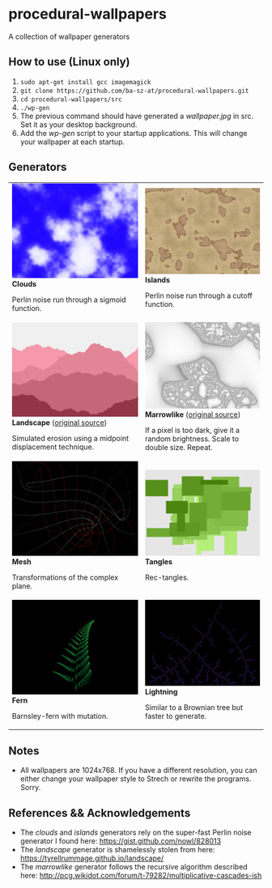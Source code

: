 # procedural-wallpapers
A collection of wallpaper generators

## How to use (Linux only)
1. `sudo apt-get install gcc imagemagick`
1. `git clone https://github.com/ba-sz-at/procedural-wallpapers.git`
1. `cd procedural-wallpapers/src`
1. `./wp-gen`
1. The previous command should have generated a *wallpaper.jpg* in src. Set it as your desktop background.
1. Add the *wp-gen* script to your startup applications. This will change your wallpaper at each startup.

## Generators

<table>
<tr>
	<td>
		<img src="examples/clouds.jpg" width="400">
		<b>Clouds</b>
		<p>Perlin noise run through a sigmoid function.
	</td>
	<td>
		<img src="examples/islands.jpg" width="400">
		<b>Islands</b>
		<p>Perlin noise run through a cutoff function.
	</td>
</tr>
<tr>
	<td>
		<img src="examples/landscape.jpg" width="400">
		<b>Landscape</b> (<a href="https://tyrellrummage.github.io/landscape/">original source</a>)
		<p>Simulated erosion using a midpoint displacement technique.
	</td>
	<td>
		<img src="examples/marrowlike.jpg" width="400">
		<b>Marrowlike</b> (<a href="http://pcg.wikidot.com/forum/t-79282/multiplicative-cascades-ish">original source</a>)
		<p>If a pixel is too dark, give it a random brightness. Scale to double size. Repeat.
	</td>
</tr>
<tr>
	<td>
		<img src="examples/mesh.jpg" width="400">
		<b>Mesh</b>
		<p>Transformations of the complex plane.
	</td>
	<td>
		<img src="examples/tangles.jpg" width="400">
		<b>Tangles</b>
		<p>Rec-tangles.
	</td>
</tr>
<tr>
	<td>
		<img src="examples/fern.jpg" width="400">
		<b>Fern</b>
		<p>Barnsley-fern with mutation.
	</td>
	<td>
		<img src="examples/lightning.jpg" width="400">
		<b>Lightning</b>
		<p>Similar to a Brownian tree but faster to generate.
	</td>
</tr>
</table>

## Notes
* All wallpapers are 1024x768. If you have a different resolution, you can either change your wallpaper style to Strech or rewrite the programs. Sorry.

## References && Acknowledgements
* The *clouds* and *islands* generators rely on the super-fast Perlin noise generator I found here: https://gist.github.com/nowl/828013
* The *landscape* generator is shamelessly stolen from here: https://tyrellrummage.github.io/landscape/
* The *marrowlike* generator follows the recursive algorithm described here: http://pcg.wikidot.com/forum/t-79282/multiplicative-cascades-ish